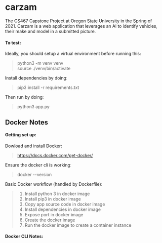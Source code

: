 # carzam
The CS467 Capstone Project at Oregon State University in the Spring of 2021. Carzam is a web application that leverages an AI to identify vehicles, their make and model in a submitted picture.

 #### To test:
 Ideally, you should setup a virtual environment before running this:
 > python3 -m venv venv  
 > source ./venv/bin/activate  

 Install dependencies by doing:  
 > pip3 install -r requirements.txt

 Then run by doing:  
 > python3 app.py

## Docker Notes

#### Getting set up:

Dowload and install Docker:
> https://docs.docker.com/get-docker/

Ensure the docker cli is working:
> docker --version

Basic Docker workflow (handled by Dockerfile):
> 1. Install python 3 in docker image
> 2. Install pip3 in docker image
> 3. Copy app source code in docker image
> 4. Install dependencies in docker image
> 5. Expose port in docker image
> 6. Create the docker image
> 7. Run the docker image to create a container instance

#### Docker CLI Notes:
